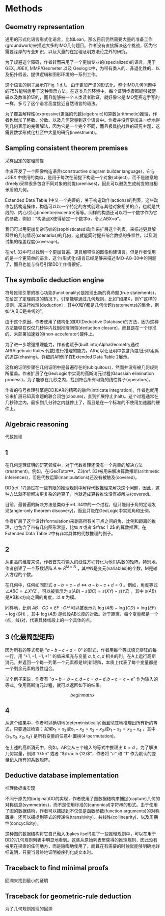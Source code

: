 # Methods

## Geometry representation

通用的形式化语言形式化语言，比如Lean，那么目前仍然需要大量的准备工作(groundwork)来描述大多的IMO几何题目。作者没有直接解决这个挑战，因为它需要深厚的专业知识，以及大量的在定理证明方法论之外的研究。

为了规避这个障碍，作者转而采用了一个更加专业的(specialized)的语言，用于GEX, JGEX, MMP/Geometer 以及 Geologic中，为带有类人的、非退化性的、以及拓扑假设，提供逻辑和图形环境的一系列工作。

这个语言的例子展示在Fig. 1 d,f。 由于更加严谨的形式化，整个IMO几何问题中的75%能够适用于这种表示方法。在这类几何环境中，每个证明步骤都能够被逻辑以及数值验证的，而且能够被一个人类读者验证，就好像它是IMO竞赛选手写的一样，多亏了这个语言高度接近自然语言的语法。

为了覆盖解释性(expressive)更强的代数(algebraic)和算数(arithmetic)推理，作者也增加了整数、分数、以及几何常量到这个语言中。作者并没有更加进一步地得到几何表示的完善解法，因为它是一个完全不同，而且极具挑战性的研究主题，这需要数学形式化社区中大量的研究(investment)。

## Sampling consistent theorem premises

采样固定的定理前提

作者开发了一个图像构造语言(constructive diagram builder language)，它与 JGEX 中使用的类似，是用于每次在前提下构造一个对象(object)，而不是随意地(freely)采样很多包含不同对象的前提(premises)，因此可以避免生成前提的自相矛盾的几何。

Extended Data Table 1中又一个完善的，关于构造动作(actions)的列表。这些动作包括构造操作，构造可以以一个特定的方式创建与其他对象相关的点，也就是共线的、内心/旁心(incentre/excentre)等等。同样的构造还可以将一个数字作为它的参数，例如：“构造点X使得给定一个数字α，令∠ABX=α“。

我们可以用更加复杂巧妙的(sophisticated)动作来扩展这个列表，来描述更具解释性的几何情况(scenarios)的几何，这就能同时提升综合数据的多样性，以及测试集的覆盖程度(coverage)。

在ref. 32中可以找到一个更加普遍、更具解释性的图像构建语言。但是作者使用的是一个更简单的语言，这个(形式化)语言已经足够来描述IMO-AG-30中的问题了，而且也能与符号引擎DD工作得很好。

## The symbolic deduction engine

符号推理引擎的核心功能(functionality)是推理出新的真命题(true statements)，在给定了定理前提的情况下。引擎能够通过几何规则，比如“如果X，则Y”这样的规则，来进行推理(deduction)，其中X和Y都是几何命题(statements)的集合，例如“A,B,C是共线的”。

由于这个原因，作者使用了结构化的DD(Deductive Database)的方法，因为这种方法能够在仅仅几秒钟内找到推理闭包(deduction closure)，而且是在一个标准的、未部署加速器的(non-accelerator)硬件上。

为了进一步增强推理能力，作者也赋予(built into)AlphaGeometry通过AR(Algebraic Rules 代数)进行推理的能力。AR可以让证明中包含角度/比例/距离的追踪(chasing)。详细的AR例子在Extended Data Table 2展示。

这样的证明步骤在几何证明中是普遍存在的(ubiquitous)，然而并没有被几何规则所覆盖。作者扩展了在GeoLogic中实现的高斯消元过程(Gaussian elimination process)，为了能够在几秒之内，找到符合所有可能的线性算子(operators)。

作者的符号推理引擎是DD和AR的精密的融合(intricate integration)，作者也就用它来扩展已知真命题的联合闭包(closure)，直到扩展停止(halt)。这个过程通常在几秒钟之内，最多到几分钟之内就停止了，而且是在一个标准的不使用加速器的硬件上。

## Algebraic reasoning

代数推理

## 1

在几何定理证明的研究领域中，对于代数推理还没有一个完善的解决方法(treatment)。例如，在iGeoTutor中，Z3(ref. 33)被用来解决算数推断(arithmetic inferences)，但是代数运算(manipulations)还没有被触及(covered)。

DD(ref. 17)通过在一些有限的推理规则中解释代数推理来解决这个问题，因此，这种方法就不能解决更复杂的运算了，也就造成算数推论没有被解决(covered)。

目前，最普遍的解决方法是类似于ref. 34中的一个过程，但只能用于角的定理发现(angle-only theorem discovery)，而且只能在GeoLogic中实现角和比例。

作者扩展了这个设计(formulation)来副高所有关于点之间的角、比例和距离的推理，也包含了带有几何图形常量，比如 $\pi$ 或者 $\frac 1 2$ 的算数推理。在Extended Data Table 2中有非常具体的代数推理的例子。

## 2

从更高的维度来说，作者首先将输入的线性方程转化为他们系数的矩阵。特别地，作者创建了一个系数矩阵 $A \in R^{M \times N}$ ，其中N是变元(variables)的个数，M是输入方程的个数。

在几何中，任何如同形式 $a-b=c-d \Leftrightarrow a-b-c+d=0$ 。例如，角度等式 $\angle ABC = \angle XYZ$ ，可以被表示为 $s(AB) - s(BC) = s(XY) - s(YZ)$ ，其中 $s(AB)$ 是AB和x方向之间的角度，以 $\pi$ 为模。

同样地，比例 $AB:CD = EF:GH$ 可以被表示为 $\log {(AB)} - \log {(CD)} = \log {(EF)} - \log {(GH)}$ ，其中 $\log{(AB)}$ 是线段AB长度的对数。对于距离，每个变量都是一个(点，线)对，代表具体线段上的一个具体的点。

## 3 (化最简型矩阵)

因为所有的等式都是 ”$a-b-c+d=0$“ 的形式，作者用每个等式填充矩阵的每一行，用 ”$+1,-1,-1,+1$“ 的值来填充与变量 $a,b,c,d$ 相关的列。在A上运行高斯消元，并返回一个每一列第一个元素都是1的新矩阵，本质上代表了每个变量都是一个剩余元素的线性组合。

举个例子来说，作者有 "$a-b=b-c, d-c=a-d, b-c=c-e$" 作为输入的等式，使用高斯消元过程，就可以返回如下的结果。

$$
begin matrix
$$


## 4

从这个结果中，作者可以确切地(deterministically)而且彻底地推理出所有新的等式，只要通过检查：$如果x_1 = x_2 或 x_1 - x_2 = x_2 - x_3 或 x_1 - x_2 = x_3 - x_4$ ，其中 $\{ x_1, x_2, x_3, x_4\}$ 是所有变量的任意4-置换(4-permutation)。

在上述的高斯消元中，例如，AR会从三个输入的等式中推理出 $b=d$ 。为了解决几何常量，例如 ”$0.5 \pi$“ 或者 ”$\frac 5 {12}$“，作者将 ”$\pi$“ 和 ”1“ 作为默认的变量记入所有的系数矩阵。

## Deductive database implementation

推理数据库实现

不同于原先的(original)DD的实现，作者使用了图数据结构来捕捉(capture)几何的对称信息(symmetries)，而不是使用标准的(canonical)字符串的形式。由于使用了图的数据结构，作者可以捕捉到不仅仅是函数参数(function arguments)的对称置换，还可以捕捉到等式的传递性(transitivity)、共线性(collinearity)、以及周期性(concyclicity)。

这种图的数据结构将它自己融入(bakes itself)进了一些推理规则中，可以在用于DD的几何规则列表中明显地看到。这些从原始列表里获得的推理规则，因此没有被用在探索的任何地方，而是隐晦地使用了，而且在有需要的时候就能够明确地详细说明，只要当最终地证明被序列化成文本时。


## Traceback to find minimal proofs

回溯来找到最小的证明

## Traceback for geometric-rule deduction

为了几何规则推理的回溯
